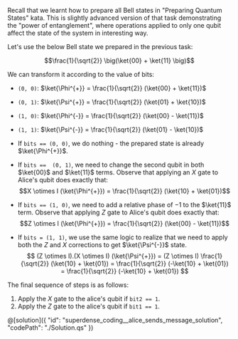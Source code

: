 Recall that we learnt how to prepare all Bell states in "Preparing Quantum States" kata. This is slightly advanced version of that task demonstrating the "power of entanglement", where operations applied to only one qubit affect the state of the system in interesting way.

Let's use the below Bell state we prepared in the previous task:

$$\frac{1}{\sqrt{2}} \big(\ket{00} + \ket{11} \big)$$

We can transform it according to the value of bits:

- `(0, 0)`: $\ket{\Phi^{+}} = \frac{1}{\sqrt{2}} (\ket{00} + \ket{11})$
- `(0, 1)`: $\ket{\Psi^{+}} = \frac{1}{\sqrt{2}} (\ket{01} + \ket{10})$
- `(1, 0)`: $\ket{\Phi^{-}} = \frac{1}{\sqrt{2}} (\ket{00} - \ket{11})$
- `(1, 1)`: $\ket{\Psi^{-}} = \frac{1}{\sqrt{2}} (\ket{01} - \ket{10})$

- If `bits == (0, 0)`, we do nothing - the prepared state is already $\ket{\Phi^{+}}$.

- If `bits ==  (0, 1)`, we need to change the second qubit in both $\ket{00}$ and $\ket{11}$ terms. Observe that applying an $X$ gate to Alice's qubit does exactly that:
  $$X \otimes I (\ket{\Phi^{+}}) = \frac{1}{\sqrt{2}} (\ket{10} + \ket{01})$$

- If `bits == (1, 0)`, we need to add a relative phase of $-1$ to the $\ket{11}$ term. Observe that applying $Z$ gate to Alice's qubit does exactly that:
  $$Z \otimes I (\ket{\Phi^{+}}) = \frac{1}{\sqrt{2}} (\ket{00} - \ket{11})$$

- If `bits = (1, 1)`, we use the same logic to realize that we need to apply both the $Z$ and $X$ corrections to get $\ket{\Psi^{-}}$ state.
  $$ (Z \otimes I).(X \otimes I) (\ket{\Psi^{+}}) = (Z \otimes I) \frac{1}{\sqrt{2}} (\ket{10} + \ket{01}) = \frac{1}{\sqrt{2}} (-\ket{10} + \ket{01}) = \frac{1}{\sqrt{2}} (-\ket{10} + \ket{01}) $$

The final sequence of steps is as follows:

1. Apply the $X$ gate to the alice's qubit if `bit2 == 1`.
2. Apply the $Z$ gate to the alice's qubit if `bit1 == 1`.

@[solution]({
    "id": "superdense_coding__alice_sends_message_solution",
    "codePath": "./Solution.qs"
})
